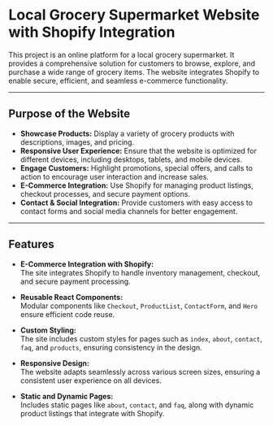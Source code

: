 # Local Grocery Supermarket Website with Shopify Integration

This project is an online platform for a local grocery supermarket. It provides a comprehensive solution for customers to browse, explore, and purchase a wide range of grocery items. The website integrates Shopify to enable secure, efficient, and seamless e-commerce functionality.

---

## Purpose of the Website

- **Showcase Products:** Display a variety of grocery products with descriptions, images, and pricing.  
- **Responsive User Experience:** Ensure that the website is optimized for different devices, including desktops, tablets, and mobile devices.  
- **Engage Customers:** Highlight promotions, special offers, and calls to action to encourage user interaction and increase sales.  
- **E-Commerce Integration:** Use Shopify for managing product listings, checkout processes, and secure payment options.  
- **Contact & Social Integration:** Provide customers with easy access to contact forms and social media channels for better engagement.

---

## Features

- **E-Commerce Integration with Shopify:**  
  The site integrates Shopify to handle inventory management, checkout, and secure payment processing.

- **Reusable React Components:**  
  Modular components like `Checkout`, `ProductList`, `ContactForm`, and `Hero` ensure efficient code reuse.

- **Custom Styling:**  
  The site includes custom styles for pages such as `index`, `about`, `contact`, `faq`, and `products`, ensuring consistency in the design.

- **Responsive Design:**  
  The website adapts seamlessly across various screen sizes, ensuring a consistent user experience on all devices.

- **Static and Dynamic Pages:**  
  Includes static pages like `about`, `contact`, and `faq`, along with dynamic product listings that integrate with Shopify.

